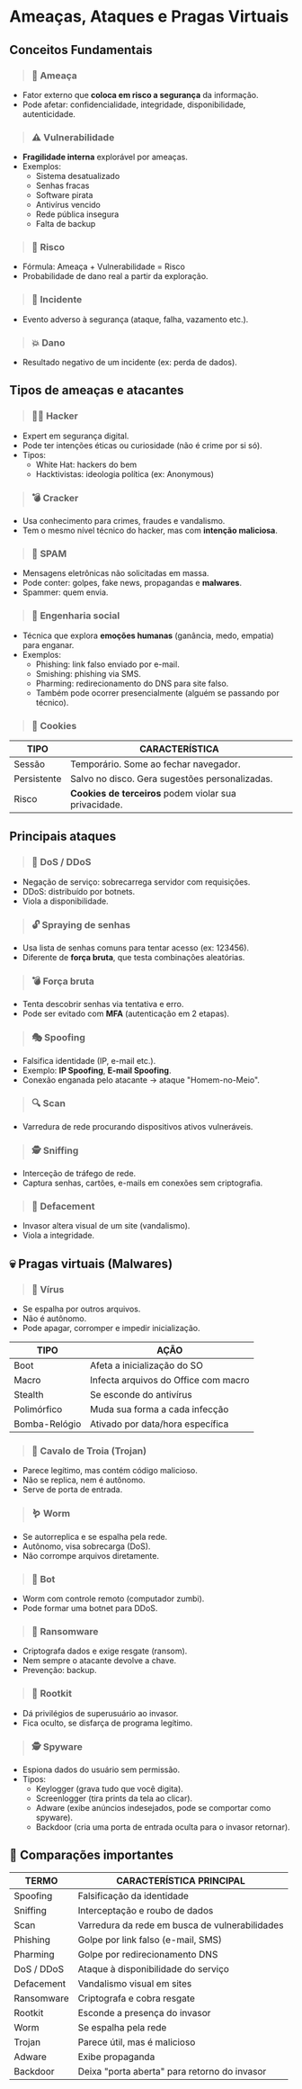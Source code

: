 # Ameaças, Ataques e Pragas Virtuais

## Conceitos Fundamentais

> ### 🛑 Ameaça
- Fator externo que **coloca em risco a segurança** da informação.
- Pode afetar: confidencialidade, integridade, disponibilidade, autenticidade.

> ### ⚠️ Vulnerabilidade
- **Fragilidade interna** explorável por ameaças.
- Exemplos:
  - Sistema desatualizado
  - Senhas fracas
  - Software pirata
  - Antivírus vencido
  - Rede pública insegura
  - Falta de backup

> ### 🎲 Risco
- Fórmula: Ameaça + Vulnerabilidade = Risco
- Probabilidade de dano real a partir da exploração.

> ### 🧨 Incidente
- Evento adverso à segurança (ataque, falha, vazamento etc.).

> ### 💥 Dano
- Resultado negativo de um incidente (ex: perda de dados).

## Tipos de ameaças e atacantes

> ### 👨‍💻 Hacker
- Expert em segurança digital.
- Pode ter intenções éticas ou curiosidade (não é crime por si só).
- Tipos:
  - White Hat: hackers do bem
  - Hacktivistas: ideologia política (ex: Anonymous)

> ### 💣 Cracker
- Usa conhecimento para crimes, fraudes e vandalismo.
- Tem o mesmo nível técnico do hacker, mas com **intenção maliciosa**.

> ### 📨 SPAM
- Mensagens eletrônicas não solicitadas em massa.
- Pode conter: golpes, fake news, propagandas e **malwares**.
- Spammer: quem envia.

> ### 🧠 Engenharia social
- Técnica que explora **emoções humanas** (ganância, medo, empatia) para enganar.
- Exemplos:
  - Phishing: link falso enviado por e-mail.
  - Smishing: phishing via SMS.
  - Pharming: redirecionamento do DNS para site falso.
  - Também pode ocorrer presencialmente (alguém se passando por técnico).

> ### 🍪 Cookies

| TIPO         | CARACTERÍSTICA                                         |
|--------------|--------------------------------------------------------|
| Sessão       | Temporário. Some ao fechar navegador.                  |
| Persistente  | Salvo no disco. Gera sugestões personalizadas.         |
| Risco        | **Cookies de terceiros** podem violar sua privacidade. |

## Principais ataques

> ### 🔁 DoS / DDoS
- Negação de serviço: sobrecarrega servidor com requisições.
- DDoS: distribuído por botnets.
- Viola a disponibilidade.

> ### 🔓 Spraying de senhas
- Usa lista de senhas comuns para tentar acesso (ex: 123456).
- Diferente de **força bruta**, que testa combinações aleatórias.

> ### 💣 Força bruta
- Tenta descobrir senhas via tentativa e erro.
- Pode ser evitado com **MFA** (autenticação em 2 etapas).

> ### 🎭 Spoofing
- Falsifica identidade (IP, e-mail etc.).
- Exemplo: **IP Spoofing**, **E-mail Spoofing**.
- Conexão enganada pelo atacante → ataque "Homem-no-Meio".

> ### 🔍 Scan
- Varredura de rede procurando dispositivos ativos vulneráveis.

> ### 🕵️ Sniffing
- Interceção de tráfego de rede.
- Captura senhas, cartões, e-mails em conexões sem criptografia.

> ### 🎨 Defacement
- Invasor altera visual de um site (vandalismo).
- Viola a integridade.

## 💀 Pragas virtuais (Malwares)

> ### 🦠 Vírus
- Se espalha por outros arquivos.
- Não é autônomo.
- Pode apagar, corromper e impedir inicialização.

| TIPO             | AÇÃO                                 |
|------------------|--------------------------------------|
| Boot             | Afeta a inicialização do SO          |
| Macro            | Infecta arquivos do Office com macro |
| Stealth          | Se esconde do antivírus              |
| Polimórfico      | Muda sua forma a cada infecção       |
| Bomba-Relógio    | Ativado por data/hora específica     |

> ### 🐴 Cavalo de Troia (Trojan)
- Parece legítimo, mas contém código malicioso.
- Não se replica, nem é autônomo.
- Serve de porta de entrada.

> ### 🪱 Worm
- Se autorreplica e se espalha pela rede.
- Autônomo, visa sobrecarga (DoS).
- Não corrompe arquivos diretamente.

> ### 🤖 Bot
- Worm com controle remoto (computador zumbi).
- Pode formar uma botnet para DDoS.

> ### 💸 Ransomware
- Criptografa dados e exige resgate (ransom).
- Nem sempre o atacante devolve a chave.
- Prevenção: backup.

> ### 🧰 Rootkit
- Dá privilégios de superusuário ao invasor.
- Fica oculto, se disfarça de programa legítimo.

> ### 🕵️ Spyware
- Espiona dados do usuário sem permissão.
- Tipos: 
  - Keylogger (grava tudo que você digita).
  - Screenlogger (tira prints da tela ao clicar).
  - Adware (exibe anúncios indesejados, pode se comportar como spyware).
  - Backdoor (cria uma porta de entrada oculta para o invasor retornar).

## 🧠 Comparações importantes

| TERMO      | CARACTERÍSTICA PRINCIPAL                       |
|------------|------------------------------------------------|
| Spoofing   | Falsificação da identidade                     |
| Sniffing   | Interceptação e roubo de dados                 |
| Scan       | Varredura da rede em busca de vulnerabilidades |
| Phishing   | Golpe por link falso (e-mail, SMS)             |
| Pharming   | Golpe por redirecionamento DNS                 |
| DoS / DDoS | Ataque à disponibilidade do serviço            |
| Defacement | Vandalismo visual em sites                     |
| Ransomware | Criptografa e cobra resgate                    |
| Rootkit    | Esconde a presença do invasor                  |
| Worm       | Se espalha pela rede                           |
| Trojan     | Parece útil, mas é malicioso                   |
| Adware     | Exibe propaganda                               |
| Backdoor   | Deixa "porta aberta" para retorno do invasor   |